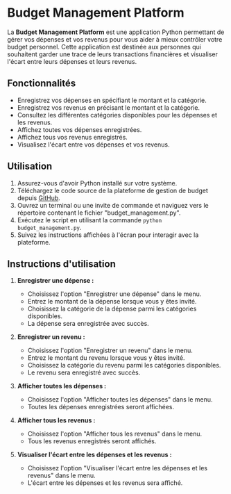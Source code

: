 # Budget Management Platform

La **Budget Management Platform** est une application Python permettant de gérer vos dépenses et vos revenus pour vous aider à mieux contrôler votre budget personnel. Cette application est destinée aux personnes qui souhaitent garder une trace de leurs transactions financières et visualiser l'écart entre leurs dépenses et leurs revenus.

## Fonctionnalités

- Enregistrez vos dépenses en spécifiant le montant et la catégorie.
- Enregistrez vos revenus en précisant le montant et la catégorie.
- Consultez les différentes catégories disponibles pour les dépenses et les revenus.
- Affichez toutes vos dépenses enregistrées.
- Affichez tous vos revenus enregistrés.
- Visualisez l'écart entre vos dépenses et vos revenus.

## Utilisation

1. Assurez-vous d'avoir Python installé sur votre système.
2. Téléchargez le code source de la plateforme de gestion de budget depuis [GitHub](https://github.com/votre-utilisateur/budget-management).
3. Ouvrez un terminal ou une invite de commande et naviguez vers le répertoire contenant le fichier "budget_management.py".
4. Exécutez le script en utilisant la commande `python budget_management.py`.
5. Suivez les instructions affichées à l'écran pour interagir avec la plateforme.

## Instructions d'utilisation

1. **Enregistrer une dépense :**
   - Choisissez l'option "Enregistrer une dépense" dans le menu.
   - Entrez le montant de la dépense lorsque vous y êtes invité.
   - Choisissez la catégorie de la dépense parmi les catégories disponibles.
   - La dépense sera enregistrée avec succès.

2. **Enregistrer un revenu :**
   - Choisissez l'option "Enregistrer un revenu" dans le menu.
   - Entrez le montant du revenu lorsque vous y êtes invité.
   - Choisissez la catégorie du revenu parmi les catégories disponibles.
   - Le revenu sera enregistré avec succès.

3. **Afficher toutes les dépenses :**
   - Choisissez l'option "Afficher toutes les dépenses" dans le menu.
   - Toutes les dépenses enregistrées seront affichées.

4. **Afficher tous les revenus :**
   - Choisissez l'option "Afficher tous les revenus" dans le menu.
   - Tous les revenus enregistrés seront affichés.

5. **Visualiser l'écart entre les dépenses et les revenus :**
   - Choisissez l'option "Visualiser l'écart entre les dépenses et les revenus" dans le menu.
   - L'écart entre les dépenses et les revenus sera affiché.

